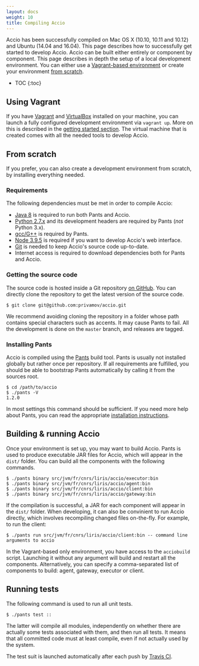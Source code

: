 ```yaml
---
layout: docs
weight: 10
title: Compiling Accio
---
```


Accio has been successfully compiled on Mac OS X (10.10, 10.11 and 10.12) and Ubuntu (14.04 and 16.04).
This page describes how to successfully get started to develop Accio.
Accio can be built either entirely or component by component.
This page describes in depth the setup of a local development environment.
You can either use a [Vagrant-based environment](#using-vagrant) or create your environment [from scratch](#from-scratch).

* TOC
{:toc}

## Using Vagrant
If you have [Vagrant](https://www.vagrantup.com) and [VirtualBox](https://www.virtualbox.org) installed on your machine, you can launch a fully configured development environment via `vagrant up`.
More on this is described in the [getting started section](../getting-started/index.html).
The virtual machine that is created comes with all the needed tools to develop Accio.

## From scratch
If you prefer, you can also create a development environment from scratch, by installing everything needed.

### Requirements
The following dependencies must be met in order to compile Accio:

  * [Java 8](http://www.oracle.com/technetwork/java/javase/downloads/jdk8-downloads-2133151.html) is required to run both Pants and Accio.
  * [Python 2.7.x](https://www.python.org/) and its development headers are required by Pants (*not* Python 3.x).
  * [gcc/G++](https://gcc.gnu.org/) is required by Pants.
  * [Node 3.9.5](https://nodejs.org/en/) is required if you want to develop Accio's web interface.
  * [Git](https://git-scm.com/) is needed to keep Accio's source code up-to-date.
  * Internet access is required to download dependencies both for Pants and Accio.

### Getting the source code
The source code is hosted inside a Git repository  [on GitHub](https://github.com/privamov/accio).
You can directly clone the repository to get the latest version of the source code.

```
$ git clone git@github.com:privamov/accio.git
```

We recommend avoiding cloning the repository in a folder whose path contains special characters such as accents.
It may cause Pants to fail.
All the development is done on the `master` branch, and releases are tagged.

### Installing Pants
Accio is compiled using the [Pants](http://pantsbuild.org) build tool.
Pants is usually not installed globally but rather once per repository.
If all requirements are fulfilled, you should be able to bootstrap Pants automatically by calling it from the sources root.

```
$ cd /path/to/accio
$ ./pants -V
1.2.0
```

In most settings this command should be sufficient.
If you need more help about Pants, you can read the appropriate [installation instructions](http://www.pantsbuild.org/install.html).

## Building & running Accio
Once your environment is set up, you may want to build Accio.
Pants is used to produce executable JAR files for Accio, which will appear in the `dist/` folder.
You can build all the components with the following commands.

```
$ ./pants binary src/jvm/fr/cnrs/liris/accio/executor:bin
$ ./pants binary src/jvm/fr/cnrs/liris/accio/agent:bin
$ ./pants binary src/jvm/fr/cnrs/liris/accio/client:bin
$ ./pants binary src/jvm/fr/cnrs/liris/accio/gateway:bin
```

If the compilation is successful, a JAR for each component will appear in the `dist/` folder.
When developing, it can also be convinient to run Accio directly, which involves recompiling changed files on-the-fly.
For example, to run the client:

```
$ ./pants run src/jvm/fr/cnrs/liris/accio/client:bin -- command line arguments to accio
```

In the Vagrant-based only environment, you have access to the `acciobuild` script.
Launching it without any argument will build and restart all the components.
Alternatively, you can specify a comma-separated list of components to build: agent, gateway, executor or client.

## Running tests
The following command is used to run all unit tests.

```
$ ./pants test ::
```

The latter will compile all modules, independently on whether there are actually some tests associated with them, and then run all tests.
It means that all committed code must at least compile, even if not actually used by the system.

The test suit is launched automatically after each push by [Travis CI](https://travis-ci.org/privamov/accio).
